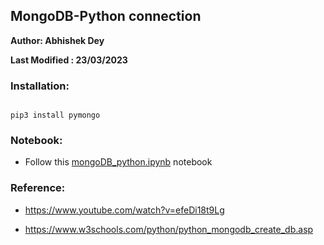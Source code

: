 ## MongoDB-Python connection

**Author: Abhishek Dey**

**Last Modified : 23/03/2023**


### Installation:


```

pip3 install pymongo

```


### Notebook:


* Follow this [mongoDB_python.ipynb](mongoDB_python.ipynb) notebook


### Reference:


* https://www.youtube.com/watch?v=efeDi18t9Lg

* https://www.w3schools.com/python/python_mongodb_create_db.asp
